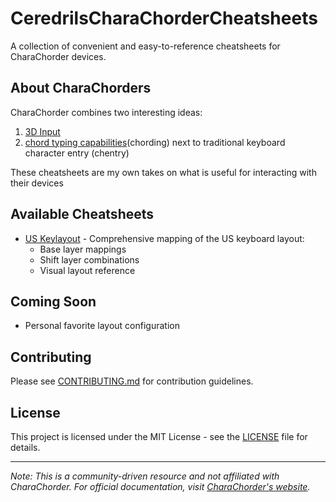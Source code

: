 # CeredrilsCharaChorderCheatsheets

A collection of convenient and easy-to-reference cheatsheets for CharaChorder devices.

## About CharaChorders

CharaChorder combines two interesting ideas:

1. [3D Input](https://www.youtube.com/watch?v=eH87_pgb8yE)
2. [chord typing capabilities](https://en.wikipedia.org/wiki/Chorded_keyboard)(chording) next to traditional keyboard character entry (chentry)

These cheatsheets are my own takes on what is useful for interacting with their devices

## Available Cheatsheets

- [US Keylayout](US_Keylayout.md) - Comprehensive mapping of the US keyboard layout:
  - Base layer mappings
  - Shift layer combinations
  - Visual layout reference

## Coming Soon

- Personal favorite layout configuration

## Contributing

Please see [CONTRIBUTING.md](CONTRIBUTING.md) for contribution guidelines.

## License

This project is licensed under the MIT License - see the [LICENSE](LICENSE) file for details.

---

_Note: This is a community-driven resource and not affiliated with CharaChorder. For official documentation, visit [CharaChorder's website](https://www.charachorder.com)._
